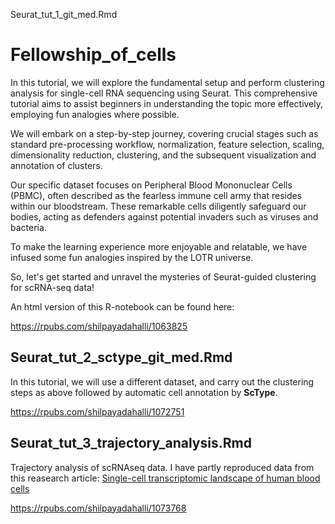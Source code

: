 Seurat_tut_1_git_med.Rmd 
# Fellowship_of_cells
In this tutorial, we will explore the fundamental setup and perform clustering analysis for single-cell RNA sequencing using Seurat. This comprehensive tutorial aims to assist beginners in understanding the topic more effectively, employing fun analogies where possible.

We will embark on a step-by-step journey, covering crucial stages such as standard pre-processing workflow, normalization, feature selection, scaling, dimensionality reduction, clustering, and the subsequent visualization and annotation of clusters. 

Our specific dataset focuses on Peripheral Blood Mononuclear Cells (PBMC), often described as the fearless immune cell army that resides within our bloodstream. These remarkable cells diligently safeguard our bodies, acting as defenders against potential invaders such as viruses and bacteria.

To make the learning experience more enjoyable and relatable, we have infused some fun analogies inspired by the LOTR universe.

So, let's get started and unravel the mysteries of Seurat-guided clustering for scRNA-seq data!

An html version of this R-notebook can be found here:

https://rpubs.com/shilpayadahalli/1063825

## Seurat_tut_2_sctype_git_med.Rmd

In this tutorial, we will use a different dataset, and carry out the clustering steps as above followed by automatic cell annotation by **ScType**.

https://rpubs.com/shilpayadahalli/1072751

## Seurat_tut_3_trajectory_analysis.Rmd
Trajectory analysis of scRNAseq data. I have partly reproduced data from this reasearch article:  [Single-cell transcriptomic landscape of human blood cells](https://academic.oup.com/nsr/article/8/3/nwaa180/5896476)

https://rpubs.com/shilpayadahalli/1073768

